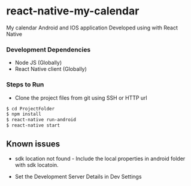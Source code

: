 # react-native-my-calendar
My calendar Android and IOS  application Developed using with React Native

### Development Dependencies

* Node JS (Globally) 
* React Native client (Globally)

### Steps to Run

* Clone the project files from git using SSH or HTTP url

```sh
$ cd ProjectFolder
$ npm install
$ react-native run-android 
$ react-native start
```

## Known issues

* sdk location not found - Include the local properties in android folder with sdk locatoin.

* Set the Development Server Details in Dev Settings
